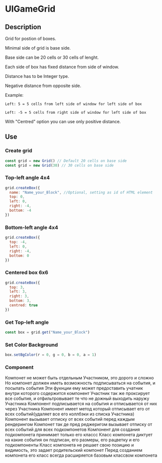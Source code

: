 # UIGameGrid

## Description
Grid for postion of boxes.

Minimal side of grid is base side.

Base side can be 20 cells or 30 cells of lenght.

Each side of box has fixed distance from side of window.

Distance has to be Integer type.

Negative distance from opposite side.

Example:

    Left: 5 = 5 cells from left side of window for left side of box
  
    Left: -5 = 5 cells from right side of window for left side of box

With "Centred" option you can use only positive distance.

## Use
### Create grid
```js
const grid = new Grid() // Default 20 cells on base side
const grid = new Grid(30) // 30 cells on base side
```

### Top-left angle 4x4
```js
grid.createBox({
  name: "Name_your_Block", //Optional, setting as id of HTML element
  top: 0,
  left: 0,
  right: -4,
  bottom: -4
})
```
### Bottom-left angle 4x4
```js
grid.createBox({
  top: -4,
  left: 0,
  right: -4,
  bottom: 0
})
```

### Centered box 6x6
```js
grid.createBox({
  top: 3,
  left: 3,
  right: 3,
  bottom: 3,
  centred: true
})
```

### Get Top-left angle
```js
const box = grid.get("Name_your_Block")
```

### Set Color Background
```js
box.setBgColor(r = 0, g = 0, b = 0, a = 1)
```

### Component
Компонет не может быть отдельным Участником, это дорого и сложно
Но компонет должен иметь возможность подписываться на события, и посылать события
Эти фукнции ему может предоставить учатник внутри которого содержится компонент
Участник так же проксирует все события, и отфильтровывает те что не дожный выходить наружу Участника
Компонент подписывается на события и отписывается от них через Участника
Компонент имеет метод который отписывает его от всех событий(удаляет все его коллбэки из списка Участника)
Компонент вызывает отписку от всех событий перед каждым рендерингом
Компонет так де пред реджеригом вызывает отписку от всех событий для всех подкомпонетов
Компонент для создания подкомпонета принимает только его классс
Класс компонета диктует на какие события он подписан, его размеры, его рацветку и его подкомпоненты
Класс компонета не решает свою позицию и видимость, это задает родительский компонет
Перед созданием компонета его класс всегда расширяется базовым классвом компонета 
